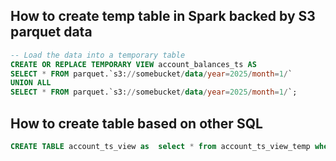 ## How to create temp table in Spark backed by S3 parquet data

```sql
-- Load the data into a temporary table
CREATE OR REPLACE TEMPORARY VIEW account_balances_ts AS
SELECT * FROM parquet.`s3://somebucket/data/year=2025/month=1/`
UNION ALL
SELECT * FROM parquet.`s3://somebucket/data/year=2025/month=1/`;
```

## How to create table based on other SQL
```sql
CREATE TABLE account_ts_view as  select * from account_ts_view_temp where assetId=1 order by date asc limit 100;
```
